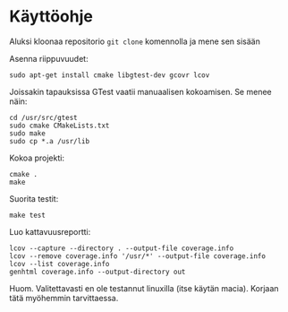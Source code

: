 # Käyttöohje

Aluksi kloonaa repositorio `git clone` komennolla ja mene sen sisään

Asenna riippuvuudet:
```
sudo apt-get install cmake libgtest-dev gcovr lcov
```

Joissakin tapauksissa GTest vaatii manuaalisen kokoamisen. Se menee näin:
```
cd /usr/src/gtest
sudo cmake CMakeLists.txt
sudo make
sudo cp *.a /usr/lib
```

Kokoa projekti:
```
cmake .
make
```

Suorita testit:
```
make test
```

Luo kattavuusreportti:
```
lcov --capture --directory . --output-file coverage.info
lcov --remove coverage.info '/usr/*' --output-file coverage.info
lcov --list coverage.info
genhtml coverage.info --output-directory out
```

Huom. Valitettavasti en ole testannut linuxilla (itse käytän macia). Korjaan tätä myöhemmin tarvittaessa.
